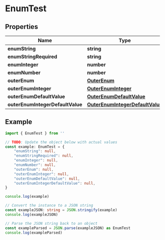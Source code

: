 
# EnumTest


## Properties

Name | Type
------------ | -------------
**enumString** | **string**
**enumStringRequired** | **string**
**enumInteger** | **number**
**enumNumber** | **number**
**outerEnum** | [**OuterEnum**](OuterEnum.md)
**outerEnumInteger** | [**OuterEnumInteger**](OuterEnumInteger.md)
**outerEnumDefaultValue** | [**OuterEnumDefaultValue**](OuterEnumDefaultValue.md)
**outerEnumIntegerDefaultValue** | [**OuterEnumIntegerDefaultValue**](OuterEnumIntegerDefaultValue.md)

## Example

```typescript
import { EnumTest } from ''

// TODO: Update the object below with actual values
const example: EnumTest = {
    "enumString": null,
    "enumStringRequired": null,
    "enumInteger": null,
    "enumNumber": null,
    "outerEnum": null,
    "outerEnumInteger": null,
    "outerEnumDefaultValue": null,
    "outerEnumIntegerDefaultValue": null,
}

console.log(example)

// Convert the instance to a JSON string
const exampleJSON: string = JSON.stringify(example)
console.log(exampleJSON)

// Parse the JSON string back to an object
const exampleParsed = JSON.parse(exampleJSON) as EnumTest
console.log(exampleParsed)
```


